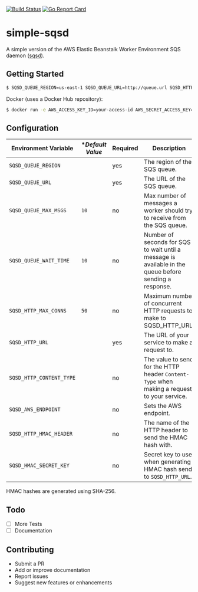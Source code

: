 [![Build Status](https://travis-ci.org/fterrag/simple-sqsd.svg?branch=master)](https://travis-ci.org/fterrag/simple-sqsd) [![Go Report Card](https://goreportcard.com/badge/github.com/fterrag/simple-sqsd)](https://goreportcard.com/report/github.com/fterrag/simple-sqsd)

# simple-sqsd

A simple version of the AWS Elastic Beanstalk Worker Environment SQS daemon ([sqsd](https://docs.aws.amazon.com/elasticbeanstalk/latest/dg/using-features-managing-env-tiers.html#worker-daemon)).

## Getting Started

```bash
$ SQSD_QUEUE_REGION=us-east-1 SQSD_QUEUE_URL=http://queue.url SQSD_HTTP_URL=http://service.url/endpoint go run cmd/simplesqsd/simplesqsd.go
```

Docker (uses a Docker Hub repository):
```bash
$ docker run -e AWS_ACCESS_KEY_ID=your-access-id AWS_SECRET_ACCESS_KEY=your-secret-key SQSD_QUEUE_REGION=us-east-1 -e SQSD_QUEUE_URL=http://queue.url -e SQSD_HTTP_URL=http://service.url/endpoint fterrag/simple-sqsd:latest
```

## Configuration

|**Environment Variable**|**Default Value*|**Required**|**Description**|
|-|-|-|-|
|`SQSD_QUEUE_REGION`||yes|The region of the SQS queue.|
|`SQSD_QUEUE_URL`||yes|The URL of the SQS queue.|
|`SQSD_QUEUE_MAX_MSGS`|`10`|no|Max number of messages a worker should try to receive from the SQS queue.|
|`SQSD_QUEUE_WAIT_TIME`|`10`|no|Number of seconds for SQS to wait until a message is available in the queue before sending a response.|
|`SQSD_HTTP_MAX_CONNS`|`50`|no|Maximum number of concurrent HTTP requests to make to SQSD_HTTP_URL.|
|`SQSD_HTTP_URL`||yes|The URL of your service to make a request to.|
|`SQSD_HTTP_CONTENT_TYPE` ||no|The value to send for the HTTP header `Content-Type` when making a request to your service.|
|`SQSD_AWS_ENDPOINT` ||no|Sets the AWS endpoint.|
|`SQSD_HTTP_HMAC_HEADER`||no|The name of the HTTP header to send the HMAC hash with.|
|`SQSD_HMAC_SECRET_KEY`||no|Secret key to use when generating HMAC hash send to `SQSD_HTTP_URL`.|

HMAC hashes are generated using SHA-256.

## Todo
- [ ] More Tests
- [ ] Documentation

## Contributing

* Submit a PR
* Add or improve documentation
* Report issues
* Suggest new features or enhancements
